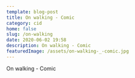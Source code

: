 ```yaml
---
template: blog-post
title: On walking - Comic
category: cid
home: false
slug: /on-walking
date: 2020-06-02 19:58
description: On walking - Comic
featuredImage: /assets/on-walking-_-comic.jpg
---
```

On walking - Comic